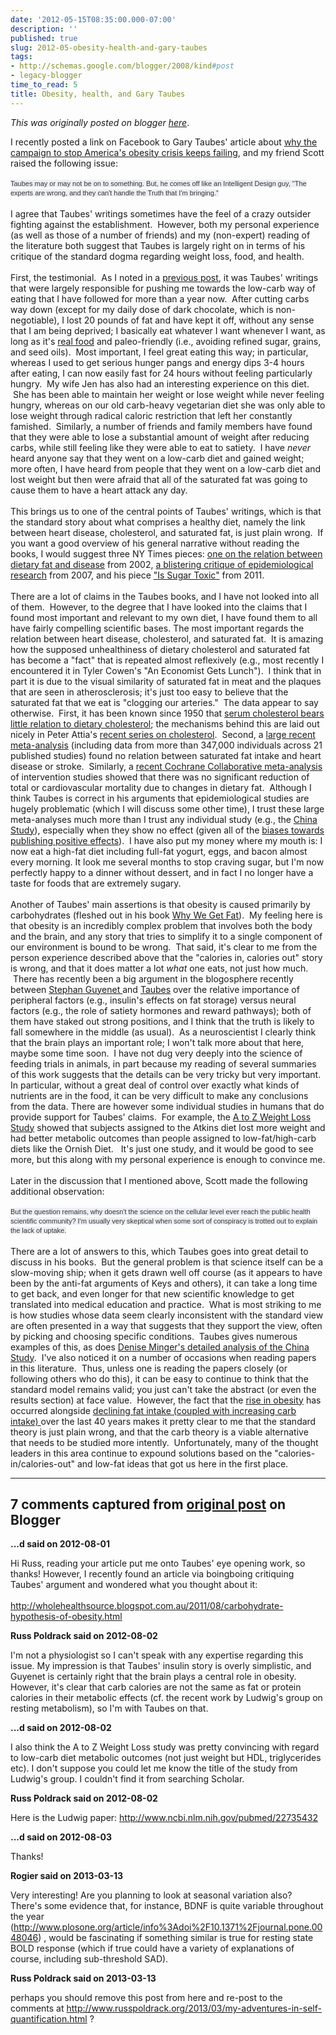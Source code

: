 ```yaml
---
date: '2012-05-15T08:35:00.000-07:00'
description: ''
published: true
slug: 2012-05-obesity-health-and-gary-taubes
tags:
- http://schemas.google.com/blogger/2008/kind#post
- legacy-blogger
time_to_read: 5
title: Obesity, health, and Gary Taubes
---
```


*This was originally posted on blogger [here](http://www.russpoldrack.org/2012/05/obesity-health-and-gary-taubes.html)*.

I recently posted a link on Facebook to Gary Taubes' article about <a href="http://www.thedailybeast.com/newsweek/2012/05/06/why-the-campaign-to-stop-america-s-obesity-crisis-keeps-failing.html">why the campaign to stop America's obesity crisis keeps failing</a>, and my friend Scott raised the following issue:<br /><br /><span style="background-color: #edeff4; color: #333333; font-family: 'lucida grande', tahoma, verdana, arial, sans-serif; font-size: 11px; line-height: 15px; text-align: left;">Taubes may or may not be on to something. But, he comes off like an Intelligent Design guy, "The experts are wrong, and they can't handle the Truth that I'm bringing."</span><br /><br />I agree that Taubes' writings sometimes have the feel of a crazy outsider fighting against the establishment. &nbsp;However, both my personal experience (as well as those of a number of friends) and my (non-expert) reading of the literature both suggest that Taubes is largely right on in terms of his critique of the standard dogma regarding weight loss, food, and health.<br /><br />First, the testimonial. &nbsp;As I noted in a <a href="http://www.russpoldrack.org/2011/04/why-i-cut-carbs.html">previous post</a>, it was Taubes' writings that were largely responsible for pushing me towards the low-carb way of eating that I have followed for more than a year now. &nbsp;After cutting carbs way down (except for my daily dose of dark chocolate, which is non-negotiable), I lost 20 pounds of fat and have kept it off, without any sense that I am being deprived; I basically eat whatever I want whenever I want, as long as it's&nbsp;<a href="http://michaelpollan.com/books/in-defense-of-food/">real food</a>&nbsp;and&nbsp;paleo-friendly (i.e., avoiding refined sugar, grains, and seed oils). &nbsp;Most important, I feel great eating this way; in particular, whereas I used to get serious hunger pangs and energy dips 3-4 hours after eating, I can now easily fast for 24 hours without feeling particularly hungry. &nbsp;My wife Jen has also had an interesting experience on this diet. &nbsp;She has been able to maintain her weight or lose weight while never feeling hungry, whereas on our old carb-heavy vegetarian diet she was only able to lose weight through radical caloric restriction that left her constantly famished. &nbsp;Similarly, a number of friends and family members have found that they were able to lose a substantial amount of weight after reducing carbs, while still feeling like they were able to eat to satiety. &nbsp;I have *never* heard anyone say that they went on a low-carb diet and gained weight; more often, I have heard from people that they went on a low-carb diet and lost weight but then were afraid that all of the saturated fat was going to cause them to have a heart attack any day.<br /><br />This brings us to one of the central points of Taubes' writings, which is that the standard story about what comprises a healthy diet, namely the link between heart disease, cholesterol, and saturated fat, is just plain wrong. &nbsp;If you want a good overview of his general narrative without reading the books, I would suggest three NY Times pieces: <a href="http://www.nytimes.com/2002/07/07/magazine/what-if-it-s-all-been-a-big-fat-lie.html?pagewanted=all&amp;src=pm">one on the relation between dietary fat and disease</a>&nbsp;from 2002,&nbsp;<a href="http://www.nytimes.com/2007/09/16/magazine/16epidemiology-t.html?_r=1&amp;pagewanted=all">a blistering critique of epidemiological research</a> from 2007, and his piece <a href="http://www.nytimes.com/2011/04/17/magazine/mag-17Sugar-t.html?_r=2&amp;ref=magazine&amp;pagewanted=all">"Is Sugar Toxic"</a> from 2011. <br /><br />There are a lot of claims in the Taubes books, and I have not looked into all of them. &nbsp;However, to the degree that I have looked into the claims that I found most important and relevant to my own diet, I have found them to all have fairly compelling scientific bases. The most important regards the relation between heart disease, cholesterol, and saturated fat.&nbsp; It is amazing how the supposed unhealthiness of dietary cholesterol and saturated fat has become a "fact" that is repeated almost reflexively (e.g., most recently I encountered it in Tyler Cowen's "An Economist Gets Lunch"). &nbsp;I think that in part it is due to the visual similarity of saturated fat in meat and the plaques that are seen in atherosclerosis; it's just too easy to believe that the saturated fat that we eat is "clogging our arteries." &nbsp;The data appear to say otherwise. &nbsp;First, it has been known since 1950 that <a href="http://circ.ahajournals.org/content/2/5/696.full.pdf">serum cholesterol bears little relation to dietary cholesterol</a>; the mechanisms behind this are laid out nicely in Peter Attia's <a href="http://waroninsulin.com/category/cholesterol-2">recent series on cholesterol</a>. &nbsp;Second, a <a href="http://www.ajcn.org/content/91/3/535.long">large recent meta-analysis</a> (including data from more than 347,000 individuals across 21 published studies) found no relation between saturated fat intake and heart disease or stroke. &nbsp;Similarly, a <a href="http://www.ncbi.nlm.nih.gov/pubmed/21735388.1">recent Cochrane Collaborative meta-analysis </a>of intervention studies&nbsp;showed that there was no significant reduction of total or cardiovascular mortality due to changes in dietary fat. &nbsp;Although I think Taubes is correct in his arguments that epidemiological studies are hugely problematic (which I will discuss some other time), I trust these large meta-analyses much more than I trust any individual study (e.g., the&nbsp;<a href="http://rawfoodsos.com/2010/08/03/the-china-study-a-formal-analysis-and-response/">China Study</a>), especially when they show no effect (given all of the <a href="http://www.cochrane-net.org/openlearning/html/mod15-2.htm">biases towards publishing positive effects</a>). &nbsp;I have also put my money where my mouth is: I now eat a high-fat diet including full-fat yogurt, eggs, and bacon almost every morning. It look me several months to stop craving sugar, but I'm now perfectly happy to a dinner without dessert, and in fact I no longer have a taste for foods that are extremely sugary. <br /><br />Another of Taubes' main assertions is that obesity is caused primarily by carbohydrates (fleshed out in his book <a href="http://www.amazon.com/Why-We-Get-Fat-About/dp/0307272702">Why We Get Fat</a>). &nbsp;My feeling here is that obesity is an incredibly complex problem that involves both the body and the brain, and any story that tries to simplify it to a single component of our environment is bound to be wrong. &nbsp;That said, it's clear to me from the person experience described above that the "calories in, calories out" story is wrong, and that it does matter a lot <i>what</i> one eats, not just how much. &nbsp;There has recently been a big argument in the blogosphere recently between <a href="http://wholehealthsource.blogspot.com/2011/08/carbohydrate-hypothesis-of-obesity.html">Stephan Guyenet </a>and <a href="http://garytaubes.com/?s=guyenet">Taubes</a> over the relative importance of peripheral factors (e.g., insulin's effects on fat storage) versus neural factors (e.g., the role of satiety hormones and reward pathways); both of them have staked out strong positions, and I think that the truth is likely to fall somewhere in the middle (as usual). &nbsp;As a neuroscientist I clearly think that the brain plays an important role; I won't talk more about that here, maybe some time soon. &nbsp;I have not dug very deeply into the science of feeding trials in animals, in part because my reading of several summaries of this work suggests that the details can be very tricky but very important. In particular, without a great deal of control over exactly what kinds of nutrients are in the food, it can be very difficult to make any conclusions from the data. There are however some individual studies in humans that do provide support for Taubes' claims. &nbsp;For example, the <a href="http://jama.jamanetwork.com/article.aspx?volume=297&amp;issue=9&amp;page=969">A to Z Weight Loss Study</a>&nbsp;showed that subjects assigned to the Atkins diet lost more weight and had better metabolic outcomes than people assigned to low-fat/high-carb diets like the Ornish Diet. &nbsp;&nbsp;It's just one study, and it would be good to see more, but this along with my personal experience is enough to convince me. <br /><br />Later in the discussion that I mentioned above, Scott made the following additional observation:<br /><br /><span style="background-color: #edeff4; color: #333333; font-family: 'lucida grande', tahoma, verdana, arial, sans-serif; font-size: 11px; line-height: 15px; text-align: left;">But the question remains, why doesn't the science on the cellular level ever reach the public health scientific community? I'm usually very skeptical when some sort of conspiracy is trotted out to explain the lack of uptake.</span><br /><br />There are a lot of answers to this, which Taubes goes into great detail to discuss in his books. &nbsp;But the general problem is that science itself can be a slow-moving ship; when it gets drawn well off course (as it appears to have been by the anti-fat arguments of Keys and others), it can take a long time to get back, and even longer for that new scientific knowledge to get translated into medical education and practice. &nbsp;What is most striking to me is how studies whose data seem clearly inconsistent with the standard view are often presented in a way that suggests that they support the view, often by picking and choosing specific conditions. &nbsp;Taubes gives numerous examples of this, as does <a href="http://rawfoodsos.com/2010/08/03/the-china-study-a-formal-analysis-and-response/">Denise Minger's detailed analysis of the China Study</a>. &nbsp;I've also noticed it on a number of occasions when reading papers in this literature. &nbsp;Thus, unless one is reading the papers closely (or following others who do this), it can be easy to continue to think that the standard model remains valid; you just can't take the abstract (or even the results section) at face value. &nbsp;However, the fact that the <a href="http://jama.jamanetwork.com/article.aspx?volume=303&amp;issue=3&amp;page=235">rise in obesity</a> has occurred alongside <a href="http://www.cdc.gov/mmwr/preview/mmwrhtml/mm5304a3.htm">declining fat intake (coupled with increasing carb intake) </a>over the last 40 years makes it pretty clear to me that the standard theory is just plain wrong, and that the carb theory is a viable alternative that needs to be studied more intently. &nbsp;Unfortunately, many of the thought leaders in this area continue to expound solutions based on the "calories-in/calories-out" and low-fat ideas that got us here in the first place.

---

## 7 comments captured from [original post](http://www.russpoldrack.org/2012/05/obesity-health-and-gary-taubes.html) on Blogger

**...d said on 2012-08-01**

Hi Russ, reading your article put me onto Taubes' eye opening work, so thanks! However, I recently found an article via boingboing critiquing Taubes' argument and wondered what you thought about it:<br /><br />http://wholehealthsource.blogspot.com.au/2011/08/carbohydrate-hypothesis-of-obesity.html

**Russ Poldrack said on 2012-08-02**

I'm not a physiologist so I can't speak with any expertise regarding this issue.  My impression is that Taubes' insulin story is overly simplistic, and Guyenet is certainly right that the brain plays a central role in obesity.  However, it's clear that carb calories are not the same as fat or protein calories in their metabolic effects (cf. the recent work by Ludwig's group on resting metabolism), so I'm with Taubes on that.

**...d said on 2012-08-02**

I also think the A to Z Weight Loss study was pretty convincing with regard to low-carb diet metabolic outcomes (not just weight but HDL, triglycerides etc). I don't suppose you could let me know the title of the study from Ludwig's group. I couldn't find it from searching Scholar.

**Russ Poldrack said on 2012-08-02**

Here is the Ludwig paper: http://www.ncbi.nlm.nih.gov/pubmed/22735432

**...d said on 2012-08-03**

Thanks!

**Rogier said on 2013-03-13**

Very interesting! Are you planning to look at seasonal variation also? There's some evidence that, for instance, BDNF is quite variable throughout the year (http://www.plosone.org/article/info%3Adoi%2F10.1371%2Fjournal.pone.0048046) , would be fascinating if something similar is true for resting state BOLD response (which if true could have a variety of explanations of course, including sub-threshold SAD).

**Russ Poldrack said on 2013-03-13**

perhaps you should remove this post from here and re-post to the comments at http://www.russpoldrack.org/2013/03/my-adventures-in-self-quantification.html ?

